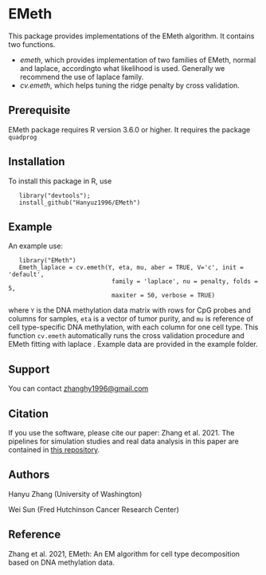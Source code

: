 # EMeth
 This package provides implementations of the EMeth algorithm. It contains two functions.
- _emeth_, which provides implementation of two families of EMeth, normal and laplace, accordingto what likelihood is used. Generally we recommend the use of laplace family.
- _cv.emeth_, which helps tuning the ridge penalty by cross validation.

## Prerequisite
 EMeth package requires R version 3.6.0 or higher. It requires the package ```quadprog```

## Installation 
 To install this package in R, use 
 
 ```
    library("devtools");
    install_github("Hanyuz1996/EMeth")
 ```
 
## Example
  An example use:
  ```
     library("EMeth")
     Emeth_laplace = cv.emeth(Y, eta, mu, aber = TRUE, V='c', init = 'default',
                               family = 'laplace', nu = penalty, folds = 5, 
                               maxiter = 50, verbose = TRUE)
  ```
where ```Y``` is the DNA methylation data matrix with rows for CpG probes and columns for samples, ```eta``` is a vector of tumor purity, and ```mu``` is reference of cell type-specific DNA methylation, with each column for one cell type. This function ```cv.emeth``` automatically runs the cross validation procedure and EMeth fitting with laplace . Example data are provided in the example folder. 
  
## Support
  You can contact zhanghy1996@gmail.com
  
## Citation
  If you use the software, please cite our paper: Zhang et al. 2021. The pipelines for simulation studies and real data analysis in this paper are contained in [this repository](https://github.com/Sun-lab/dMeth).
  
## Authors
  Hanyu Zhang (University of Washington)
  
  Wei Sun (Fred Hutchinson Cancer Research Center)
                              
## Reference

Zhang et al. 2021, EMeth: An EM algorithm for cell type decomposition based on DNA methylation data.


 
 
